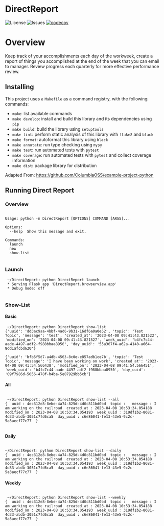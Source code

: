 # DirectReport

![License](https://img.shields.io/github/license/chriswebb09/DirectReport)
![Issues](https://img.shields.io/github/issues/chriswebb09/DirectReport)
[![codecov](https://codecov.io/gh/chriswebb09/DirectReport/branch/main/graph/badge.svg?token=E802G1JVJ5)](https://codecov.io/gh/chriswebb09/DirectReport)

# Overview

Keep track of your accomplishments each day of the workweek, create a report of things you accomplished at the end of the week that you can email to manager.  Review progress each quarterly for more effective performance review.

## Installing

This project uses a `Makefile` as a command registry, with the following commands:
- `make`: list available commands
- `make develop`: install and build this library and its dependencies using `pip`
- `make build`: build the library using `setuptools`
- `make lint`: perform static analysis of this library with `flake8` and `black`
- `make format`: autoformat this library using `black`
- `make annotate`: run type checking using `mypy`
- `make test`: run automated tests with `pytest`
- `make coverage`: run automated tests with `pytest` and collect coverage information
- `make dist`: package library for distribution

Adapted From: https://github.com/ColumbiaOSS/example-project-python

## Running Direct Report

### Overview

```

Usage: python -m DirectReport [OPTIONS] COMMAND [ARGS]...

Options:
  --help  Show this message and exit.

Commands:
  launch
  new
  show-list
  
```

### Launch

```
 ~/DirectReport: python DirectReport launch
 * Serving Flask app 'DirectReport.browserview.app'
 * Debug mode: off
 
```

### Show-List


#### Basic

```
 ~/DirectReport: python DirectReport show-list
{'uuid': 'dd3ac9aa-4bbf-4ad6-9b31-16df6a0a0e52', 'topic': 'Test Topic', 'message': 'test', 'created_at': '2023-04-08 09:41:43.821522', 'modified_on': '2023-04-08 09:41:43.821527', 'week_uuid': 'b4fc7c44-aade-4497-adf2-f988bbaa8950', 'day_uuid': '55a307f4-a62a-4148-a664-8dd1afcbd620'}

{'uuid': 'bfb5f5d7-a4db-4563-8c0e-e857adb1ce7b', 'topic': 'Test Topic', 'message': 'I have been working on work', 'created_at': '2023-04-08 09:41:54.566438', 'modified_on': '2023-04-08 09:41:54.566451', 'week_uuid': 'b4fc7c44-aade-4497-adf2-f988bbaa8950', 'day_uuid': '09f7986d-5056-478f-b4ba-5e07929bb5cb'}

```


#### All

```

 ~/DirectReport: python DirectReport show-list --all
{  uuid : 4ec312e8-8ebe-4a74-825d-4d0c811bd0bd  topic :   message : I am working on the railroad  created_at : 2023-04-08 10:53:34.054188  modified_on : 2023-04-08 10:53:34.054193  week_uuid : 319df1b2-8681-4d33-abdb-3051c7fd6ca5  day_uuid : c6e86041-fe13-43e5-9c2c-5a3aecf77c77  }
 
 ```
 
 #### Daily
 
 ```
 
 ~/DirectReport: python DirectReport show-list --daily
{  uuid : 4ec312e8-8ebe-4a74-825d-4d0c811bd0bd  topic :   message : I am working on the railroad  created_at : 2023-04-08 10:53:34.054188  modified_on : 2023-04-08 10:53:34.054193  week_uuid : 319df1b2-8681-4d33-abdb-3051c7fd6ca5  day_uuid : c6e86041-fe13-43e5-9c2c-5a3aecf77c77  }

```

 #### Weekly

```

 ~/DirectReport: python DirectReport show-list --weekly
{  uuid : 4ec312e8-8ebe-4a74-825d-4d0c811bd0bd  topic :   message : I am working on the railroad  created_at : 2023-04-08 10:53:34.054188  modified_on : 2023-04-08 10:53:34.054193  week_uuid : 319df1b2-8681-4d33-abdb-3051c7fd6ca5  day_uuid : c6e86041-fe13-43e5-9c2c-5a3aecf77c77  }

```

